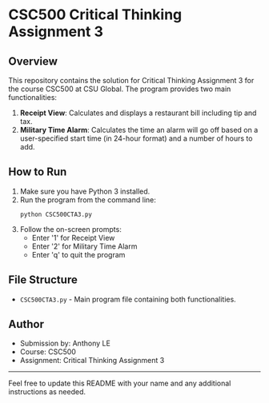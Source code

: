 # CSC500 Critical Thinking Assignment 3 

## Overview
This repository contains the solution for Critical Thinking Assignment 3 for the course CSC500 at CSU Global. The program provides two main functionalities:

1. **Receipt View**: Calculates and displays a restaurant bill including tip and tax.
2. **Military Time Alarm**: Calculates the time an alarm will go off based on a user-specified start time (in 24-hour format) and a number of hours to add.

## How to Run

1. Make sure you have Python 3 installed.
2. Run the program from the command line:
   ```
   python CSC500CTA3.py
   ```
3. Follow the on-screen prompts:
   - Enter '1' for Receipt View
   - Enter '2' for Military Time Alarm
   - Enter 'q' to quit the program

## File Structure
- `CSC500CTA3.py` - Main program file containing both functionalities.

## Author
- Submission by: Anthony LE
- Course: CSC500
- Assignment: Critical Thinking Assignment 3 

---

Feel free to update this README with your name and any additional instructions as needed.
